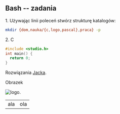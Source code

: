 ## Bash -- zadania

1\. Używając linii poleceń stwórz strukturę katalogów:

```sh
mkdir {dom,nauka/{c,logo,pascal},praca} -p
```

2\. C

```c
#include <studio.h>
int main() {
  return 0;
}
```

Rozwiązania [Jacka](http://inf.ug.edu.pl/).

Obrazek 

![logo](http://tecadmin.net/wp-content/uploads/2013/02/bash-logo-75x75.jpg).

<table>
<tr><td>ala<td>ola
</table>
